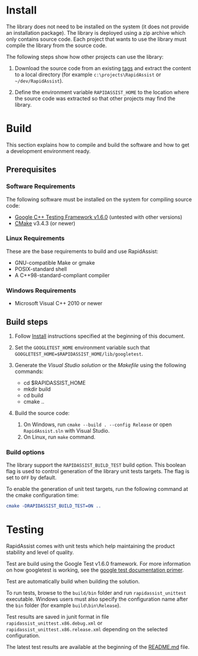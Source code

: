 # Install #

The library does not need to be installed on the system (it does not provide an installation package). The library is deployed using a zip archive which only contains source code. Each project that wants to use the library must compile the library from the source code.

The following steps show how other projects can use the library:

1) Download the source code from an existing [tags](http://github.com/end2endzone/RapidAssist/tags) and extract the content to a local directory (for example `c:\projects\RapidAssist` or `~/dev/RapidAssist`).

2) Define the environment variable `RAPIDASSIST_HOME` to the location where the source code was extracted so that other projects may find the library.



# Build #

This section explains how to compile and build the software and how to get a development environment ready.



## Prerequisites ##

### Software Requirements ###
The following software must be installed on the system for compiling source code:

* [Google C++ Testing Framework v1.6.0](https://github.com/google/googletest/tree/release-1.6.0) (untested with other versions)
* [CMake](http://www.cmake.org/) v3.4.3 (or newer)

### Linux Requirements ###

These are the base requirements to build and use RapidAssist:

  * GNU-compatible Make or gmake
  * POSIX-standard shell
  * A C++98-standard-compliant compiler

### Windows Requirements ###

* Microsoft Visual C++ 2010 or newer



## Build steps ##

1) Follow [Install](#Install) instructions specified at the beginning of this document.

2) Set the `GOOGLETEST_HOME` environment variable such that `GOOGLETEST_HOME=$RAPIDASSIST_HOME/lib/googletest`.

3) Generate the _Visual Studio solution_ or the _Makefile_ using the following commands:

   * cd $RAPIDASSIST_HOME
   * mkdir build
   * cd build
   * cmake ..

4) Build the source code:
   1) On Windows, run `cmake --build . --config Release` or open `RapidAssist.sln` with Visual Studio.
   2) On Linux, run `make` command.



### Build options ###

The library support the `RAPIDASSIST_BUILD_TEST` build option. This boolean flag is used to control generation of the library unit tests targets. The flag is set to `OFF` by default.

To enable the generation of unit test targets, run the following command at the cmake configuration time:
```cmake
cmake -DRAPIDASSIST_BUILD_TEST=ON ..
```



# Testing #

RapidAssist comes with unit tests which help maintaining the product stability and level of quality.

Test are build using the Google Test v1.6.0 framework. For more information on how googletest is working, see the [google test documentation primer](https://github.com/google/googletest/blob/release-1.8.0/googletest/docs/V1_6_Primer.md).  

Test are automatically build when building the solution.

To run tests, browse to the `build/bin` folder and run `rapidassist_unittest` executable. Windows users must also specify the configuration name after the `bin` folder (for example `build\bin\Release`).

Test results are saved in junit format in file `rapidassist_unittest.x86.debug.xml` or `rapidassist_unittest.x86.release.xml` depending on the selected configuration.

The latest test results are available at the beginning of the [README.md](README.md) file.

